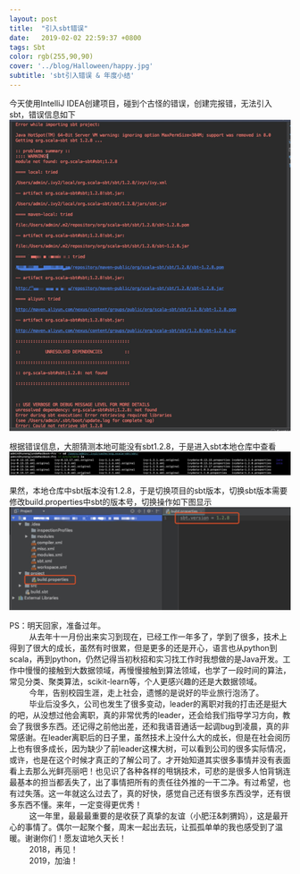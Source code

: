 ```yaml
---
layout: post
title:  "引入sbt错误"
date:   2019-02-02 22:59:37 +0800
tags: Sbt
color: rgb(255,90,90)
cover: '../blog/Halloween/happy.jpg'
subtitle: 'sbt引入错误 & 年度小结'
---
```


今天使用IntelliJ IDEA创建项目，碰到个古怪的错误，创建完报错，无法引入sbt，错误信息如下
![image](/blog/blog_sbt_import_error_conclusion/import_error.jpg)

根据错误信息，大胆猜测本地可能没有sbt1.2.8，于是进入sbt本地仓库中查看
![image](/blog/blog_sbt_import_error_conclusion/sbt_local_version.jpg)

果然，本地仓库中sbt版本没有1.2.8，于是切换项目的sbt版本，切换sbt版本需要修改build.properties中sbt的版本号，切换操作如下图显示
![image](/blog/blog_sbt_import_error_conclusion/sbt_version.jpg)


PS：明天回家，准备过年。  
&nbsp;&nbsp;&nbsp;&nbsp;&nbsp;&nbsp;&nbsp;&nbsp;&nbsp;从去年十一月份出来实习到现在，已经工作一年多了，学到了很多，技术上得到了很大的成长，虽然有时很累，但是更多的还是开心，语言也从python到scala，再到python，仍然记得当初秋招和实习找工作时我想做的是Java开发。工作中慢慢的接触到大数据领域，再慢慢接触到算法领域，也学了一段时间的算法，常见分类、聚类算法，scikit-learn等，个人更感兴趣的还是大数据领域。  
&nbsp;&nbsp;&nbsp;&nbsp;&nbsp;&nbsp;&nbsp;&nbsp;&nbsp;今年，告别校园生涯，走上社会，遗憾的是说好的毕业旅行泡汤了。  
&nbsp;&nbsp;&nbsp;&nbsp;&nbsp;&nbsp;&nbsp;&nbsp;&nbsp;毕业后没多久，公司也发生了很多变动，leader的离职对我的打击还是挺大的吧，从没想过他会离职，真的非常优秀的leader，还会给我们指导学习方向，教会了我很多东西。还记得之前他出差，还和我语音通话一起调bug到凌晨，真的非常感谢。在leader离职后的日子里，虽然技术上没什么大的成长，但是在社会阅历上也有很多成长，因为缺少了前leader这棵大树，可以看到公司的很多实际情况，或许，也是在这个时候才真正的了解公司了。才开始知道其实很多事情并没有表面看上去那么光鲜亮丽吧！也见识了各种各样的甩锅技术，可悲的是很多人怕背锅连最基本的担当都丢失了，出了事情把所有的责任往外推的一干二净。有过希望，也有过失落。这一年就这么过去了，真的好快，感觉自己还有很多东西没学，还有很多东西不懂。来年，一定变得更优秀！  
&nbsp;&nbsp;&nbsp;&nbsp;&nbsp;&nbsp;&nbsp;&nbsp;&nbsp;这一年里，最最最重要的是收获了真挚的友谊（小肥汪&刺猬妈），这是最开心的事情了。偶尔一起聚个餐，周末一起出去玩，让孤孤单单的我也感受到了温暖。谢谢你们！愿友谊地久天长！   
&nbsp;&nbsp;&nbsp;&nbsp;&nbsp;&nbsp;&nbsp;&nbsp;&nbsp;2018，再见！  
&nbsp;&nbsp;&nbsp;&nbsp;&nbsp;&nbsp;&nbsp;&nbsp;&nbsp;2019，加油！
